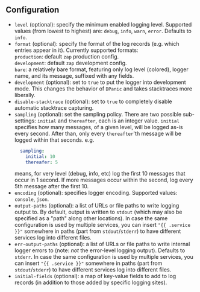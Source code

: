 ## Configuration

- `level` (optional): specify the minimum enabled logging level. Supported
  values (from lowest to highest) are: `debug`, `info`, `warn`, `error`.
  Defaults to `info`.
- `format` (optional): specify the format of the log records (e.g. which
  entries appear in it). Currently supported formats:<br />
  `production`:  default `zap` production config.<br />
  `development`: default `zap` development config.<br />
  `bare`: a relatively bare format, featuring only log level (colored), logger
  name, and its message, suffixed with any fields.
- `development` (optional): set to `true` to put the logger into development
  mode. This changes the behavior of `DPanic` and takes stacktraces more
  liberally.
- `disable-stacktrace` (optional): set to `true` to completely disable
  automatic stacktrace capturing.
- `sampling` (optional): set the sampling policy. There are two possible
  sub-settings: `initial` and `thereafter`, each is an integer value. `initial`
  specifies how many messages, of a given level, will be logged as-is every
  second. After than, only every `thereafter`'th message will be logged within
  that seconds. e.g.
  ```yaml
    sampling:
      initial: 10
      thereafer: 5
  ```
  means, for very level (debug, info, etc) log the first 10 messages that occur
  in 1 second. If more messages occur within the second, log every 5th message
  after the first 10.
- `encoding` (optional): specifies logger encoding. Supported values:
  `console`, `json`.
- `output-paths` (optional): a list of URLs or file paths to write logging
  output to. By default, output is written to `stdout` (which may also be
  specified as a "path" along other locations). In case the same configuration
  is used by multiple services, you can insert `"{{ .service }}"` somewhere in
  paths (part from  `stdout`/`stderr`) to have different services log into
  different files.
- `err-output-paths` (optional): a list of URLs or file paths to write internal
  logger errors to (note: *not* the error-level logging output). Defaults to
  `stderr`. In case the same configuration is used by multiple services, you
  can insert `"{{ .service }}"` somewhere in paths (part from
  `stdout`/`stderr`) to have different services log into different files.
- `initial-fields` (optional): a map of key-value fields to add to
  log records (in addition to those added by specific logging sites).

